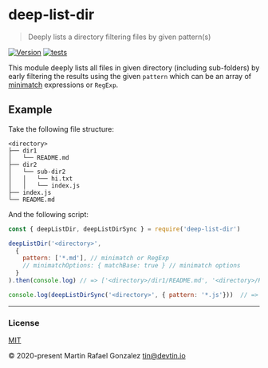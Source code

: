 # deep-list-dir
> Deeply lists a directory filtering files by given pattern(s)

<a href="https://www.npmjs.com/package/deep-list-dir" target="_blank"><img src="https://img.shields.io/npm/v/deep-list-dir.svg" alt="Version"></a>
[![tests](https://github.com/devtin/deep-list-dir/workflows/test/badge.svg)](https://github.com/devtin/deep-list-dir/actions)

This module deeply lists all files in given directory (including sub-folders) by early filtering the results using the
given `pattern` which can be an array of <a href="https://www.npmjs.com/package/minimatch" target="_blank">minimatch</a>
expressions or `RegExp`.

## Example

Take the following file structure:

```
<directory>
├── dir1
│   └── README.md
├── dir2
│   └── sub-dir2
│   │   └── hi.txt
│   │   └── index.js
├── index.js
└── README.md
```

And the following script:

```js
const { deepListDir, deepListDirSync } = require('deep-list-dir')

deepListDir('<directory>',
  {
    pattern: ['*.md'], // minimatch or RegExp
    // minimatchOptions: { matchBase: true } // minimatch options
  }
).then(console.log) // => ['<directory>/dir1/README.md', '<directory>/README.md']

console.log(deepListDirSync('<directory>', { pattern: '*.js'}))  // => ['<directory>/dir2/sub-dir2/index.js', '<directory>/index.js']
```


* * *

### License

[MIT](https://opensource.org/licenses/MIT)

&copy; 2020-present Martin Rafael Gonzalez
<tin@devtin.io>
